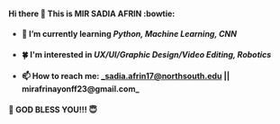 #### Hi there 👋 This is **MIR SADIA AFRIN** :bowtie:

- #### 🌱 I’m currently learning **_Python, Machine Learning, CNN_**
- #### :four_leaf_clover: I'm interested in **_UX/UI/Graphic Design/Video Editing, Robotics_**
- #### 📫 How to reach me: **_sadia.afrin17@northsouth.edu || mirafrinayonff23@gmail.com_**

#### :star2: GOD BLESS YOU!!! :innocent:

<!--
**mirafrinayon/mirafrinayon** is a ✨ _special_ ✨ repository because its `README.md` (this file) appears on your GitHub profile.

- 🔭 I’m currently working on ...
- 🌱 I’m currently learning ...
- 👯 I’m looking to collaborate on ...
- 🤔 I’m looking for help with ...
- 💬 Ask me about ...
- 📫 How to reach me: ...
- 😄 Pronouns: ...
- ⚡ Fun fact: ...
-->
